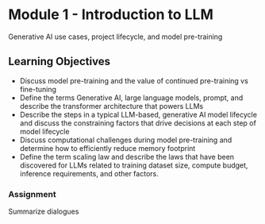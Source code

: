 # Module 1 - Introduction to LLM

Generative AI use cases, project lifecycle, and model pre-training

## Learning Objectives

* Discuss model pre-training and the value of continued pre-training vs fine-tuning
* Define the terms Generative AI, large language models, prompt, and describe the transformer architecture that powers LLMs
* Describe the steps in a typical LLM-based, generative AI model lifecycle and discuss the constraining factors that drive decisions at each step of model lifecycle
* Discuss computational challenges during model pre-training and determine how to efficiently reduce memory footprint
* Define the term scaling law and describe the laws that have been discovered for LLMs related to training dataset size, compute budget, inference requirements, and other factors.

### Assignment
Summarize dialogues
